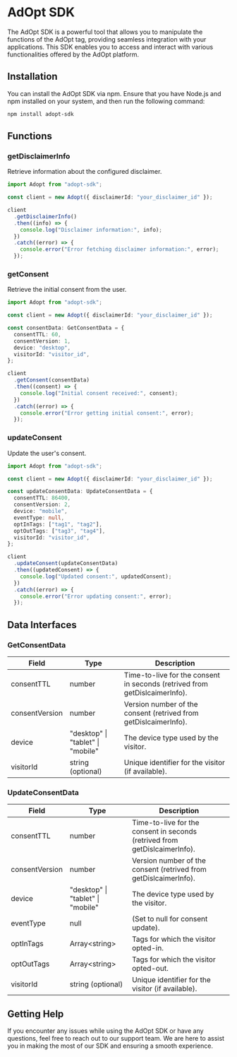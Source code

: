 # AdOpt SDK

The AdOpt SDK is a powerful tool that allows you to manipulate the functions of the AdOpt tag, providing seamless integration with your applications. This SDK enables you to access and interact with various functionalities offered by the AdOpt platform.

## Installation

You can install the AdOpt SDK via npm. Ensure that you have Node.js and npm installed on your system, and then run the following command:

```bash
npm install adopt-sdk
```

## Functions

### getDisclaimerInfo

Retrieve information about the configured disclaimer.

```typescript
import Adopt from "adopt-sdk";

const client = new Adopt({ disclaimerId: "your_disclaimer_id" });

client
  .getDisclaimerInfo()
  .then((info) => {
    console.log("Disclaimer information:", info);
  })
  .catch((error) => {
    console.error("Error fetching disclaimer information:", error);
  });
```

### getConsent

Retrieve the initial consent from the user.

```typescript
import Adopt from "adopt-sdk";

const client = new Adopt({ disclaimerId: "your_disclaimer_id" });

const consentData: GetConsentData = {
  consentTTL: 60,
  consentVersion: 1,
  device: "desktop",
  visitorId: "visitor_id",
};

client
  .getConsent(consentData)
  .then((consent) => {
    console.log("Initial consent received:", consent);
  })
  .catch((error) => {
    console.error("Error getting initial consent:", error);
  });
```

### updateConsent

Update the user's consent.

```typescript
import Adopt from "adopt-sdk";

const client = new Adopt({ disclaimerId: "your_disclaimer_id" });

const updateConsentData: UpdateConsentData = {
  consentTTL: 86400,
  consentVersion: 2,
  device: "mobile",
  eventType: null,
  optInTags: ["tag1", "tag2"],
  optOutTags: ["tag3", "tag4"],
  visitorId: "visitor_id",
};

client
  .updateConsent(updateConsentData)
  .then((updatedConsent) => {
    console.log("Updated consent:", updatedConsent);
  })
  .catch((error) => {
    console.error("Error updating consent:", error);
  });
```

## Data Interfaces

### GetConsentData

| Field          | Type                              | Description                                                                |
| -------------- | --------------------------------- | -------------------------------------------------------------------------- |
| consentTTL     | number                            | Time-to-live for the consent in seconds (retrived from getDislcaimerInfo). |
| consentVersion | number                            | Version number of the consent (retrived from getDislcaimerInfo).           |
| device         | "desktop" \| "tablet" \| "mobile" | The device type used by the visitor.                                       |
| visitorId      | string (optional)                 | Unique identifier for the visitor (if available).                          |

### UpdateConsentData

| Field          | Type                              | Description                                                                |
| -------------- | --------------------------------- | -------------------------------------------------------------------------- |
| consentTTL     | number                            | Time-to-live for the consent in seconds (retrived from getDislcaimerInfo). |
| consentVersion | number                            | Version number of the consent (retrived from getDislcaimerInfo).           |
| device         | "desktop" \| "tablet" \| "mobile" | The device type used by the visitor.                                       |
| eventType      | null                              | (Set to null for consent update).                                          |
| optInTags      | Array\<string>                    | Tags for which the visitor opted-in.                                       |
| optOutTags     | Array\<string>                    | Tags for which the visitor opted-out.                                      |
| visitorId      | string (optional)                 | Unique identifier for the visitor (if available).                          |

## Getting Help

If you encounter any issues while using the AdOpt SDK or have any questions, feel free to reach out to our support team. We are here to assist you in making the most of our SDK and ensuring a smooth experience.
